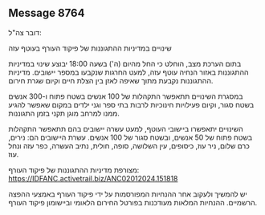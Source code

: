 ## Message 8764

דובר צה"ל:

שינויים במדיניות ההתגוננות של פיקוד העורף בעוטף עזה

בתום הערכת מצב, הוחלט כי החל מהיום (ה') בשעה 18:00 יבוצע שינוי במדיניות ההתגוננות באזור הנחיה עוטף עזה, למעט החרגות שנקבעו במספר יישובים. מדיניות ההתגוננות נקבעת מתוך שאיפה לאזן בין הצלת חיים וקיום שגרת חירום. 

במסגרת השינויים תתאפשר התקהלות של 100 אנשים בשטח פתוח ו-300 אנשים בשטח סגור, וקיום פעילויות חינוכיות לרבות בתי ספר וגני ילדים במקום שאפשר להגיע ממנו למרחב מוגן תקני בזמן התגוננות. 

השינויים יתאפשרו ביישובי העוטף, למעט עשרה יישובים בהם תתאפשר התקהלות בשטח פתוח של 50 אנשים, ובשטח סגור של 100 אנשים. עשרת היישובים הם: נירים, כרם שלום, ניר עוז, כיסופים, עין השלושה, סופה, חולית, נתיב העשרה, כפר עזה ונחל עוז. 
 
מצורפת מדיניות ההתגוננות של פיקוד העורף: https://IDFANC.activetrail.biz/ANC02012024.151818

יש להמשיך ולעקוב אחר ההנחיות המפורסמות על ידי פיקוד העורף באמצעי ההפצה הרשמיים. ההנחיות המלאות מעודכנות בפורטל החירום הלאומי וביישומון פיקוד העורף.

